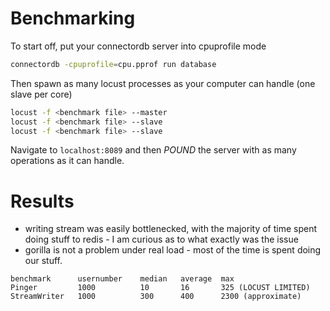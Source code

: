 Benchmarking
=================

To start off, put your connectordb server into cpuprofile mode

```bash
connectordb -cpuprofile=cpu.pprof run database
```

Then spawn as many locust processes as your computer can handle (one slave per core)
```bash
locust -f <benchmark file> --master
locust -f <benchmark file> --slave
locust -f <benchmark file> --slave
```

Navigate to `localhost:8089` and then *POUND* the server with as many operations as it can handle.

Results
============

- writing stream was easily bottlenecked, with the majority of time spent
doing stuff to redis - I am curious as to what exactly was the issue
- gorilla is not a problem under real load - most of the time is spent doing our stuff.


```
benchmark      usernumber    median   average  max
Pinger         1000          10       16       325 (LOCUST LIMITED)
StreamWriter   1000          300      400      2300 (approximate)
```
